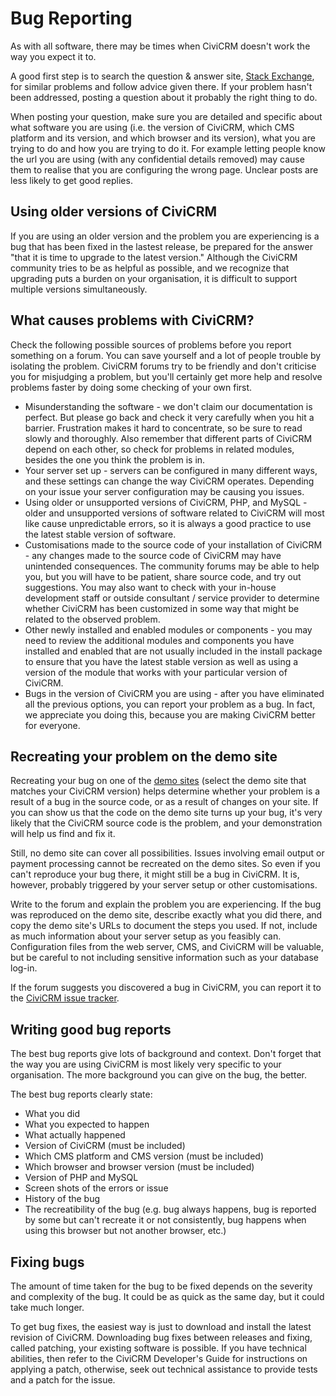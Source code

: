 # Bug Reporting

As with all software, there may be times when CiviCRM
doesn't work the way you expect it to.

A good first step is to search the question & answer site, [Stack Exchange](https://civicrm.stackexchange.com/), for similar
problems and follow advice given there. If your problem hasn't been
addressed, posting a question about it probably the right thing to do.

When posting your question, make sure you are
detailed and specific about what software you are using (i.e. the
version of CiviCRM, which CMS platform and its version, and which
browser and its version), what you are trying to do and how you are
trying to do it. For example letting people know the url you are using
(with any confidential details removed) may cause them to realise that
you are configuring the wrong page. Unclear posts are less likely to get
good replies.

## Using older versions of CiviCRM

If you are using an older version and the problem you are experiencing
is a bug that has been fixed in the lastest release, be prepared for the
answer "that it is time to upgrade to the latest version." Although the
CiviCRM community tries to be as helpful as possible, and we recognize
that upgrading puts a burden on your organisation, it is difficult to
support multiple versions simultaneously.

## What causes problems with CiviCRM?

Check the following possible sources of problems before you report
something on a forum. You can save yourself and a lot of people trouble
by isolating the problem. CiviCRM forums try to be friendly and don't
criticise you for misjudging a problem, but you'll certainly get more
help and resolve problems faster by doing some checking of your own
first.

-   Misunderstanding the software - we don't claim our documentation is
    perfect. But please go back and check it very carefully when you hit
    a barrier. Frustration makes it hard to concentrate, so be sure to
    read slowly and thoroughly. Also remember that different parts of
    CiviCRM depend on each other, so check for problems in related
    modules, besides the one you think the problem is in.
-   Your server set up - servers can be configured in many different
    ways, and these settings can change the way CiviCRM operates.
    Depending on your issue your server configuration may be causing you
    issues.
-   Using older or unsupported versions of CiviCRM, PHP, and MySQL -
    older and unsupported versions of software related to CiviCRM will
    most like cause unpredictable errors, so it is always a good
    practice to use the latest stable version of software.
-   Customisations made to the source code of your installation of
    CiviCRM - any changes made to the source code of CiviCRM may have
    unintended consequences. The community forums may be able to help
    you, but you will have to be patient, share source code, and try out
    suggestions. You may also want to check with your in-house
    development staff or outside consultant / service provider to
    determine whether CiviCRM has been customized in some way that might
    be related to the observed problem.
-   Other newly installed and enabled modules or components - you may
    need to review the additional modules and components you have
    installed and enabled that are not usually included in the install
    package to ensure that you have the latest stable version as well as
    using a ver[](javascript:void(0))sion of the module that works with
    your particular version of CiviCRM.
-   Bugs in the version of CiviCRM you are using - after you have
    eliminated all the previous options, you can report your problem as
    a bug. In fact, we appreciate you doing this, because you are making
    CiviCRM better for everyone.

## Recreating your problem on the demo site

Recreating your bug on one of the [demo sites](http://demo.civicrm.org) (select the demo
site that matches your CiviCRM version) helps determine whether your
problem is a result of a bug in the source code, or as a result of
changes on your site. If you can show us that the code on the demo site
turns up your bug, it's very likely that the CiviCRM source code is the
problem, and your demonstration will help us find and fix it.

Still, no demo site can cover all possibilities. Issues involving email
output or payment processing cannot be recreated on the demo sites. So
even if you can't reproduce your bug there, it might still be a bug in
CiviCRM. It is, however, probably triggered by your server setup or
other customisations.

Write to the forum and explain the problem you are experiencing. If the
bug was reproduced on the demo site, describe exactly what you did
there, and copy the demo site's URLs to document the steps you used. If
not, include as much information about your server setup as you feasibly
can. Configuration files from the web server, CMS, and CiviCRM will be
valuable, but be careful to not including sensitive information such as
your database log-in.

If the forum suggests you discovered a bug in CiviCRM, you can report it
to the [CiviCRM issue tracker](http://issues.civicrm.org/jira/browse/CRM).

## Writing good bug reports

The best bug reports give lots of background and context. Don't forget
that the way you are using CiviCRM is most likely very specific to your
organisation. The more background you can give on the bug, the better.

The best bug reports clearly state:

-   What you did
-   What you expected to happen
-   What actually happened
-   Version of CiviCRM (must be included)
-   Which CMS platform and CMS version (must be included)
-   Which browser and browser version (must be included)
-   Version of PHP and MySQL
-   Screen shots of the errors or issue
-   History of the bug
-   The recreatibility of the bug (e.g. bug always happens, bug is
    reported by some but can't recreate it or not consistently, bug
    happens when using this browser but not another browser, etc.)

## Fixing bugs

The amount of time taken for the bug to be fixed depends on the severity
and complexity of the bug. It could be as quick as the same day, but it
could take much longer.

To get bug fixes, the easiest way is just to download and install the
latest revision of CiviCRM. Downloading bug fixes between releases and
fixing, called patching, your existing software is possible. If you have
technical abilities, then refer to the CiviCRM Developer's Guide for
instructions on applying a patch, otherwise, seek out technical
assistance to provide tests and a patch for the issue.
